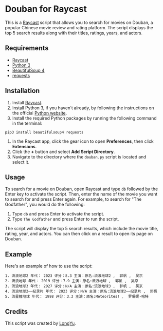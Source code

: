 # Douban for Raycast

This is a [Raycast](https://raycast.com/) script that allows you to search for movies on Douban, a popular Chinese movie review and rating platform. The script displays the top 5 search results along with their titles, ratings, years, and actors.

## Requirements

- [Raycast](https://raycast.com/)
- [Python 3](https://www.python.org/downloads/)
- [BeautifulSoup 4](https://pypi.org/project/beautifulsoup4/)
- [requests](https://pypi.org/project/requests/)

## Installation

1. Install [Raycast](https://raycast.com/).
2. Install Python 3, if you haven't already, by following the instructions on the official [Python website](https://www.python.org/downloads/).
3. Install the required Python packages by running the following command in the terminal:

```
pip3 install beautifulsoup4 requests
```

1. In the Raycast app, click the gear icon to open **Preferences**, then click **Extensions**.
2. Click the **+** button and select **Add Script Directory**.
3. Navigate to the directory where the `douban.py` script is located and select it.

## Usage

To search for a movie on Douban, open Raycast and type `db` followed by the Enter key to activate the script. Then, enter the name of the movie you want to search for and press Enter again. For example, to search for "The Godfather", you would do the following:

1. Type `db` and press Enter to activate the script.
2. Type `The Godfather` and press Enter to run the script.

The script will display the top 5 search results, which include the movie title, rating, year, and actors. You can then click on a result to open its page on Douban.

## Example

Here's an example of how to use the script:

```
1. 流浪地球2 年代： 2023 评分：8.3 主演：原名:流浪地球2 ,  郭帆 ,  吴京 
2. 流浪地球 年代： 2019 评分：7.9 主演：原名:流浪地球 ,  郭帆 ,  吴京 
3. 流浪地球3 年代： 2027 评分：N/A 主演：原名:流浪地球3 ,  郭帆 ,  吴京 
4. 流浪地球2——纪录片 年代： 2023 评分：N/A 主演：原名:流浪地球2——纪录片 ,  郭帆 
5. 流星撞地球 年代： 1998 评分：3.3 主演：原名:Meteorites! ,  罗珊妮·哈特 
```

## Credits

This script was created by [LongYu](https://github.com/l2015).